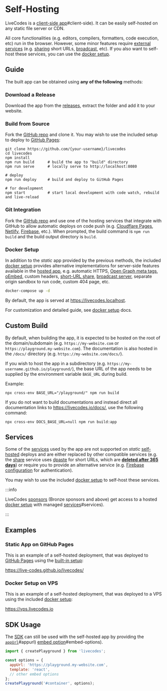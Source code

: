# Self-Hosting

LiveCodes is a [client-side app](../why.html.md)#client-side). It can be easily self-hosted on any static file server or CDN.

All core functionalities (e.g. editors, compilers, formatters, code execution, etc) run in the browser. However, some minor features require [external services](../advanced/services.html.md) (e.g. [sharing](./share.html.md) short URLs, [broadcast](./broadcast.html.md), etc).
If you also want to self-host these services, you can use the [docker setup](../advanced/docker.html.md).

## Guide

The built app can be obtained using **any of the following** methods:

### Download a Release

Download the app from the [releases](https://github.com/live-codes/livecodes/releases), extract the folder and add it to your website.

### Build from Source

Fork the [GitHub repo](https://github.com/live-codes/livecodes) and clone it. You may wish to use the included setup to deploy to [GitHub Pages](https://pages.github.com/):

  ```shell
  git clone https://github.com/{your-username}/livecodes
  cd livecodes
  npm install
  npm run build      # build the app to "build" directory
  npm run serve      # locally serve to http://localhost:8080

  # deploy
  npm run deploy     # build and deploy to GitHub Pages

  # for development
  npm start          # start local development with code watch, rebuild and live-reload
  ```

### Git Integration

Fork the [GitHub repo](https://github.com/live-codes/livecodes) and use one of the hosting services that integrate with GitHub to allow automatic deploys on code push (e.g. [Cloudflare Pages](https://developers.cloudflare.com/pages/get-started), [Netlify](https://docs.netlify.com/configure-builds/overview/), [Firebase](https://firebase.google.com/docs/hosting/github-integration), etc.). When prompted, the build command is `npm run build` and the build output directory is `build`.

### Docker Setup

In addition to the _static_ app provided by the previous methods, the included [docker setup](../advanced/docker.html.md) provides alternative implementations for server-side features available in the [hosted app](https://livecodes.io),
e.g. automatic HTTPS, [Open Graph meta tags](https://ogp.me/), [oEmbed](https://oembed.com/), custom headers, [short-URL share](./share.html.md), [broadcast server](./broadcast.html.md), separate origin sandbox to run code, custom 404 page, etc.

```sh
docker-compose up -d
```

By default, the app is served at https://livecodes.localhost.

For customization and detailed guide, see [docker setup](../advanced/docker.html.md) docs.

## Custom Build

By default, when building the app, it is expected to be hosted on the root of the domain/subdomain (e.g. `https://my-website.com` or `https://playground.my-website.com`). The documentation is also hosted in the `/docs/` directory (e.g. `https://my-website.com/docs/`).

If you wish to host the app in a subdirectory (e.g. `https://my-username.github.io/playground/`), the base URL of the app needs to be supplied by the environment variable `BASE_URL` during build.

Example:

```shell
npx cross-env BASE_URL="/playground/" npm run build
```

If you do not want to build documentations and instead direct all documentation links to https://livecodes.io/docs/, use the following command:

```shell
npx cross-env DOCS_BASE_URL=null npm run build:app
```

## Services

Some of the [services](../advanced/services.html.md) used by the app are not supported on _static_ [self-hosted](../features/self-hosting.html.md) deploys and are either replaced by other compatible services (e.g. the [share](../features/share.html.md) service uses [dpaste](https://dpaste.com/) for short URLs, which are [**deleted after 365 days**](https://dpaste.com/help)) or require you to provide an alternative service (e.g. [Firebase configuration](https://github.com/live-codes/livecodes/tree/develop/src/livecodes/services/firebase.ts) for authentication).

You may wish to use the included [docker setup](../advanced/docker.html.md) to self-host these services.

:::info

LiveCodes [sponsors](../sponsor.html.md) (Bronze sponsors and above) get access to a hosted [docker setup](../advanced/docker.html.md) with managed [services](../advanced/docker.html.md)#services).

:::

## Examples

### Static App on GitHub Pages

This is an example of a self-hosted deployment, that was deployed to [GitHub Pages](https://pages.github.com/) using the [built-in setup](#build-from-source):

https://live-codes.github.io/livecodes/

### Docker Setup on VPS

This is an example of a self-hosted deployment, that was deployed to a VPS using the included [docker setup](../advanced/docker.html.md):

https://vps.livecodes.io

## SDK Usage

The [SDK](../sdk/index.html.md) can still be used with the self-hosted app by providing the [`appUrl`](../sdk/js-ts.html.md)#appurl) [embed option](../sdk/js-ts.html.md)#embed-options).

```js title="index.js"
import { createPlayground } from 'livecodes';

const options = {
  appUrl: 'https://playground.my-website.com',
  template: 'react',
  // other embed options
};
createPlayground('#container', options);
```